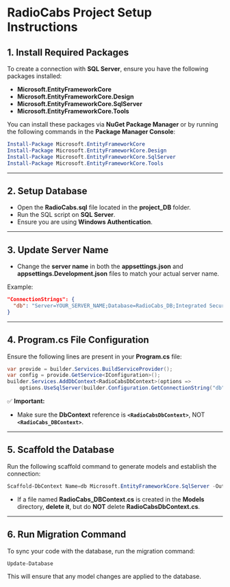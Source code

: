 
# RadioCabs Project Setup Instructions

## 1. Install Required Packages
To create a connection with **SQL Server**, ensure you have the following packages installed:

- **Microsoft.EntityFrameworkCore**
- **Microsoft.EntityFrameworkCore.Design**
- **Microsoft.EntityFrameworkCore.SqlServer**
- **Microsoft.EntityFrameworkCore.Tools**

You can install these packages via **NuGet Package Manager** or by running the following commands in the **Package Manager Console**:
```powershell
Install-Package Microsoft.EntityFrameworkCore
Install-Package Microsoft.EntityFrameworkCore.Design
Install-Package Microsoft.EntityFrameworkCore.SqlServer
Install-Package Microsoft.EntityFrameworkCore.Tools
```

---

## 2. Setup Database
- Open the **RadioCabs.sql** file located in the **project_DB** folder.
- Run the SQL script on **SQL Server**.
- Ensure you are using **Windows Authentication**.

---

## 3. Update Server Name
- Change the **server name** in both the **appsettings.json** and **appsettings.Development.json** files to match your actual server name.

Example:
```json
"ConnectionStrings": {
  "db": "Server=YOUR_SERVER_NAME;Database=RadioCabs_DB;Integrated Security=True;TrustServerCertificate=True;"
}
```

---

## 4. Program.cs File Configuration
Ensure the following lines are present in your **Program.cs** file:

```csharp
var provide = builder.Services.BuildServiceProvider();
var config = provide.GetService<IConfiguration>();
builder.Services.AddDbContext<RadioCabsDbContext>(options => 
    options.UseSqlServer(builder.Configuration.GetConnectionString("db")));
```

✅ **Important:**
- Make sure the **DbContext** reference is **`<RadioCabsDbContext>`**, NOT **`<RadioCabs_DBContext>`**.

---

## 5. Scaffold the Database                     
Run the following scaffold command to generate models and establish the connection:

```powershell
Scaffold-DbContext Name=db Microsoft.EntityFrameworkCore.SqlServer -OutputDir Models
```

- If a file named **RadioCabs_DBContext.cs** is created in the **Models** directory, **delete it**, but do **NOT** delete **RadioCabsDbContext.cs**.

---

## 6. Run Migration Command
To sync your code with the database, run the migration command:

```powershell
Update-Database
```

This will ensure that any model changes are applied to the database.

